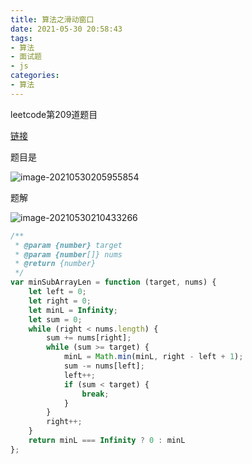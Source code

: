 ```yaml
---
title: 算法之滑动窗口
date: 2021-05-30 20:58:43
tags:
- 算法
- 面试题
- js
categories:
- 算法
---
```




leetcode第209道题目

[链接](https://leetcode-cn.com/problems/minimum-size-subarray-sum/)

题目是

![image-20210530205955854](image-20210530205955854.png)



题解

![image-20210530210433266](image-20210530210433266.png)

```js
/**
 * @param {number} target
 * @param {number[]} nums
 * @return {number}
 */
var minSubArrayLen = function (target, nums) {
    let left = 0;
    let right = 0;
    let minL = Infinity;
    let sum = 0;
    while (right < nums.length) {
        sum += nums[right];
        while (sum >= target) {
            minL = Math.min(minL, right - left + 1);
            sum -= nums[left];
            left++;
            if (sum < target) {
                break;
            }
        }
        right++;
    }
    return minL === Infinity ? 0 : minL
};

```

